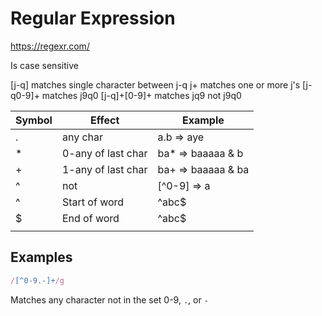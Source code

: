 # Regular Expression

https://regexr.com/

Is case sensitive

[j-q] matches single character between j-q
j+ matches one or more j's
[j-q0-9]+ matches j9q0
[j-q]+[0-9]+ matches jq9 not j9q0

| Symbol | Effect             | Example            |
| ------ | ------------------ | ------------------ |
| .      | any char           | a.b => aye         |
| *      | 0-any of last char | ba* => baaaaa & b  |
| +      | 1-any of last char | ba+ => baaaaa & ba |
| ^      | not                | [^0-9] => a        |
| ^      | Start of word      | ^abc$              |
| $      | End of word        | ^abc$              |
|        |                    |                    |

## Examples

```js
/[^0-9.-]+/g
```

Matches any character not in the set 0-9, `.`, or `-`

